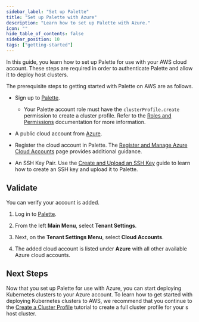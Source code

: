 ```yaml
---
sidebar_label: "Set up Palette"
title: "Set up Palette with Azure"
description: "Learn how to set up Palette with Azure."
icon: ""
hide_table_of_contents: false
sidebar_position: 10
tags: ["getting-started"]
---
```


In this guide, you learn how to set up Palette for use with your AWS cloud account. These steps are required in order to
authenticate Palette and allow it to deploy host clusters.

The prerequisite steps to getting started with Palette on AWS are as follows.

- Sign up to [Palette](https://www.spectrocloud.com/get-started).

  - Your Palette account role must have the `clusterProfile.create` permission to create a cluster profile. Refer to the
    [Roles and Permissions](../../user-management/palette-rbac/project-scope-roles-permissions.md#cluster-profile-admin)
    documentation for more information.

- A public cloud account from [Azure](https://learn.microsoft.com/en-us/training/modules/create-an-azure-account).

- Register the cloud account in Palette. The
  [Register and Manage Azure Cloud Accounts](../../clusters/public-cloud/azure/azure-cloud.md) page provides additional
  guidance.

- An SSH Key Pair. Use the [Create and Upload an SSH Key](../../clusters/cluster-management/ssh-keys.md) guide to learn
  how to create an SSH key and upload it to Palette.

## Validate

You can verify your account is added.

1. Log in to [Palette](https://console.spectrocloud.com).

2. From the left **Main Menu**, select **Tenant Settings**.

3. Next, on the **Tenant Settings Menu**, select **Cloud Accounts**.

4. The added cloud account is listed under **Azure** with all other available Azure cloud accounts.

## Next Steps

Now that you set up Palette for use with Azure, you can start deploying Kubernetes clusters to your Azure account. To
learn how to get started with deploying Kubernetes clusters to AWS, we recommend that you continue to the
[Create a Cluster Profile](./create-cluster-profile.md) tutorial to create a full cluster profile for your s host
cluster.
